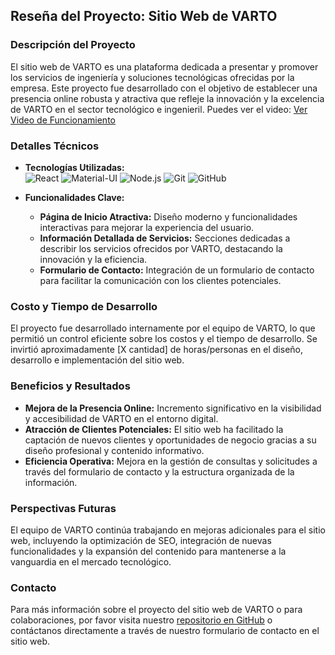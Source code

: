 ## Reseña del Proyecto: Sitio Web de VARTO

### Descripción del Proyecto
El sitio web de VARTO es una plataforma dedicada a presentar y promover los servicios de ingeniería y soluciones tecnológicas ofrecidas por la empresa. Este proyecto fue desarrollado con el objetivo de establecer una presencia online robusta y atractiva que refleje la innovación y la excelencia de VARTO en el sector tecnológico e ingenieril.
Puedes ver el video: [Ver Video de Funcionamiento](https://youtu.be/C2QWSkBgsUQ)

### Detalles Técnicos
- **Tecnologías Utilizadas:**  
  ![React](https://img.shields.io/badge/Frontend-React-61DAFB?logo=react&style=flat-square)
  ![Material-UI](https://img.shields.io/badge/Frontend-Material--UI-0081CB?logo=material-ui&style=flat-square)
  ![Node.js](https://img.shields.io/badge/Backend-Node.js-339933?logo=node.js&style=flat-square)
  ![Git](https://img.shields.io/badge/Version%20Control-Git-F05032?logo=git&style=flat-square)
  ![GitHub](https://img.shields.io/badge/Hosting-GitHub-181717?logo=github&style=flat-square)

- **Funcionalidades Clave:**
  - **Página de Inicio Atractiva:** Diseño moderno y funcionalidades interactivas para mejorar la experiencia del usuario.
  - **Información Detallada de Servicios:** Secciones dedicadas a describir los servicios ofrecidos por VARTO, destacando la innovación y la eficiencia.
  - **Formulario de Contacto:** Integración de un formulario de contacto para facilitar la comunicación con los clientes potenciales.

### Costo y Tiempo de Desarrollo
El proyecto fue desarrollado internamente por el equipo de VARTO, lo que permitió un control eficiente sobre los costos y el tiempo de desarrollo. Se invirtió aproximadamente [X cantidad] de horas/personas en el diseño, desarrollo e implementación del sitio web.

### Beneficios y Resultados
- **Mejora de la Presencia Online:** Incremento significativo en la visibilidad y accesibilidad de VARTO en el entorno digital.
- **Atracción de Clientes Potenciales:** El sitio web ha facilitado la captación de nuevos clientes y oportunidades de negocio gracias a su diseño profesional y contenido informativo.
- **Eficiencia Operativa:** Mejora en la gestión de consultas y solicitudes a través del formulario de contacto y la estructura organizada de la información.

### Perspectivas Futuras
El equipo de VARTO continúa trabajando en mejoras adicionales para el sitio web, incluyendo la optimización de SEO, integración de nuevas funcionalidades y la expansión del contenido para mantenerse a la vanguardia en el mercado tecnológico.

### Contacto
Para más información sobre el proyecto del sitio web de VARTO o para colaboraciones, por favor visita nuestro [repositorio en GitHub](https://github.com/sloty00/varto) o contáctanos directamente a través de nuestro formulario de contacto en el sitio web.
